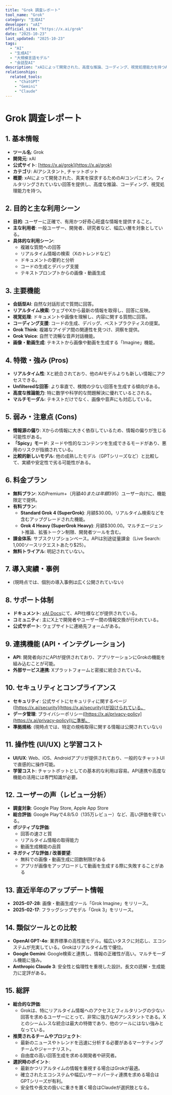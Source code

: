 ```yaml
---
title: "Grok 調査レポート"
tool_name: "Grok"
category: "生成AI"
developer: "xAI"
official_site: "https://x.ai/grok"
date: "2025-10-23"
last_updated: "2025-10-23"
tags:
  - "AI"
  - "生成AI"
  - "大規模言語モデル"
  - "会話型AI"
description: "xAIによって開発された、高度な推論、コーディング、視覚処理能力を持つAIアシスタント。"
relationships:
  related_tools:
    - "ChatGPT"
    - "Gemini"
    - "Claude"
---
```


# **Grok 調査レポート**

## **1. 基本情報**

* **ツール名**: Grok
* **開発元**: xAI
* **公式サイト**: [https://x.ai/grok](https://x.ai/grok)
* **カテゴリ**: AIアシスタント, チャットボット
* **概要**: xAIによって開発された、真実を探求するためのAIコンパニオン。フィルタリングされていない回答を提供し、高度な推論、コーディング、視覚処理能力を持つ。

## **2. 目的と主な利用シーン**

* **目的**: ユーザーに正確で、有用かつ好奇心旺盛な情報を提供すること。
* **主な利用者**: 一般ユーザー、開発者、研究者など、幅広い層を対象としている。
* **具体的な利用シーン**:
    * 複雑な質問への回答
    * リアルタイム情報の検索（Xのトレンドなど）
    * ドキュメントの要約と分析
    * コードの生成とデバッグ支援
    * テキストプロンプトからの画像・動画生成

## **3. 主要機能**

* **会話型AI**: 自然な対話形式で質問に回答。
* **リアルタイム検索**: ウェブやXから最新の情報を取得し、回答に反映。
* **視覚処理**: ドキュメントや画像を理解し、内容に関する質問に回答。
* **コーディング支援**: コードの生成、デバッグ、ベストプラクティスの提案。
* **Grok Think**: 複雑なアイデア間の関連性を見つけ、洞察を提供。
* **Grok Voice**: 自然で流暢な音声対話機能。
* **画像・動画生成**: テキストから画像や動画を生成する「Imagine」機能。

## **4. 特徴・強み (Pros)**

* **リアルタイム性**: Xと統合されており、他のAIモデルよりも新しい情報にアクセスできる。
* **Unfilteredな回答**: より率直で、検閲の少ない回答を生成する傾向がある。
* **高度な推論能力**: 特に数学や科学的な問題解決に優れているとされる。
* **マルチモーダル**: テキストだけでなく、画像や音声にも対応している。

## **5. 弱み・注意点 (Cons)**

* **情報源の偏り**: Xからの情報に大きく依存しているため、情報の偏りが生じる可能性がある。
* **「Spicy」モード**: ヌードや性的なコンテンツを生成できるモードがあり、悪用のリスクが指摘されている。
* **比較的新しいモデル**: 他の成熟したモデル（GPTシリーズなど）と比較して、実績や安定性で劣る可能性がある。

## **6. 料金プラン**

* **無料プラン**: XのPremium+（月額$40または年額$395）ユーザー向けに、機能限定で提供。
* **有料プラン**:
  * **Standard Grok 4 (SuperGrok)**: 月額$30.00。リアルタイム検索などを含むアップグレードされた機能。
  * **Grok 4 Heavy (SuperGrok Heavy)**: 月額$300.00。マルチエージェント推論、拡張トークン制限、開発者ツールを含む。
* **課金体系**: サブスクリプションベース。APIは別途従量課金（Live Search: 1,000ソースリクエストあたり$25）。
* **無料トライアル**: 明記されていない。

## **7. 導入実績・事例**

* (現時点では、個別の導入事例は広く公開されていない)

## **8. サポート体制**

* **ドキュメント**: [xAI Docs](https://docs.x.ai/)にて、API仕様などが提供されている。
* **コミュニティ**: 主にX上で開発者やユーザー間の情報交換が行われている。
* **公式サポート**: ウェブサイトに連絡先フォームがある。

## **9. 連携機能 (API・インテグレーション)**

* **API**: 開発者向けにAPIが提供されており、アプリケーションにGrokの機能を組み込むことが可能。
* **外部サービス連携**: Xプラットフォームと密接に統合されている。

## **10. セキュリティとコンプライアンス**

* **セキュリティ**: 公式サイトにセキュリティに関するページ([https://x.ai/security](https://x.ai/security))が設けられている。
* **データ管理**: プライバシーポリシー([https://x.ai/privacy-policy](https://x.ai/privacy-policy))に準拠。
* **準拠規格**: (現時点では、特定の規格取得に関する情報は公開されていない)

## **11. 操作性 (UI/UX) と学習コスト**

* **UI/UX**: Web、iOS、Androidアプリが提供されており、一般的なチャットUIで直感的に操作可能。
* **学習コスト**: チャットボットとしての基本的な利用は容易。API連携や高度な機能の活用には専門知識が必要。

## **12. ユーザーの声（レビュー分析）**

* **調査対象**: Google Play Store, Apple App Store
* **総合評価**: Google Playで4.8/5.0（135万レビュー）など、高い評価を得ている。
* **ポジティブな評価**:
  * 回答の速さと質
  * リアルタイム情報の取得能力
  * 動画生成機能の品質
* **ネガティブな評価 / 改善要望**:
  * 無料での画像・動画生成に回数制限がある
  * アプリが画像をアップロードして動画を生成する際に失敗することがある

## **13. 直近半年のアップデート情報**

* **2025-07-28**: 画像・動画生成ツール「Grok Imagine」をリリース。
* **2025-02-17**: フラッグシップモデル「Grok 3」をリリース。

## **14. 類似ツールとの比較**

* **OpenAI GPT-4o**: 業界標準の高性能モデル。幅広いタスクに対応し、エコシステムが充実している。Grokはリアルタイム性で優位。
* **Google Gemini**: Google検索と連携し、情報の正確性が高い。マルチモーダル機能に強み。
* **Anthropic Claude 3**: 安全性と倫理性を重視した設計。長文の読解・生成能力に定評がある。

## **15. 総評**

* **総合的な評価**:
  * Grokは、特にリアルタイム情報へのアクセスとフィルタリングの少ない回答を求めるユーザーにとって、非常に強力なAIアシスタントである。Xとのシームレスな統合は最大の特徴であり、他のツールにはない強みとなっている。
* **推奨されるチームやプロジェクト**:
  * 最新のニュースやトレンドを迅速に分析する必要があるマーケティングチームやジャーナリスト。
  * 自由度の高い回答生成を求める開発者や研究者。
* **選択時のポイント**:
  * 最新かつリアルタイムの情報を重視する場合はGrokが最適。
  * 確立されたエコシステムや幅広いサードパーティ連携を求める場合はGPTシリーズが有利。
  * 安全性や長文の扱いに重きを置く場合はClaudeが選択肢となる。
